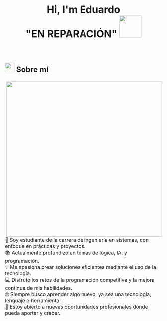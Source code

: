<p align="center" style="font-size: 32px; font-weight: bold;">
  Hi, I'm Eduardo <br>
  "EN REPARACIÓN"
  <img src="https://media.giphy.com/media/LrKbFfGC9Z2iQ7Tdz7/giphy.gif" width="70">
</p>

<br>

<p style="font-size: 24px; font-weight: bold;">
  <img src="https://cdn-icons-png.flaticon.com/512/2922/2922506.png" width="30"/> Sobre mí
</p>

<div style="overflow: auto;">

  <img align="right" src="https://media.giphy.com/media/f6h7wzsAkdXZThF609/giphy.gif" width="500px" style="margin-left: 20px;">

  <p style="font-size: 16px;">
    🏫 Soy estudiante de la carrera de ingeniería en sistemas, con enfoque en prácticas y proyectos.<br>
    📚 Actualmente profundizo en temas de lógica, IA, y programación.<br>
    💡 Me apasiona crear soluciones eficientes mediante el uso de la tecnología.<br>
    💻 Disfruto los retos de la programación competitiva y la mejora continua de mis habilidades.<br>
    🤓 Siempre busco aprender algo nuevo, ya sea una tecnología, lenguaje o herramienta.<br>
    🤝 Estoy abierto a nuevas oportunidades profesionales donde pueda aportar y crecer.
  </p>

</div>





   
